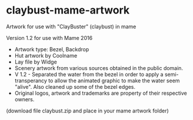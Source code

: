 # claybust-mame-artwork

Artwork for use with "ClayBuster" (claybust) in mame

Version 1.2
for use with Mame 2016

- Artwork type: Bezel, Backdrop
- Hut artwork by Coolname
- Lay file by Widge
- Scenery artwork from various sources obtained in the public domain.
- V 1.2 - Separated the water from the bezel in order to apply a semi-transperancy to allow
  the animated graphic to make the water seem "alive". Also  cleaned up some of the bezel edges.
- Original logos, artwork and trademarks are property of their respective owners.

(download file claybust.zip and place in your mame artwork folder)
